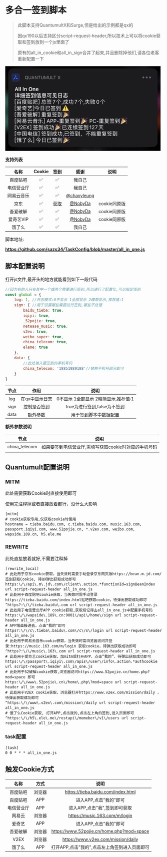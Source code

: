 # 多合一签到脚本

> 此脚本支持QuantumultX和Surge,但是给出的示例都是qx的
>
> 因qx190以后支持区分script-request-header,所以技术上可以将cookie获取和签到放到一个js里面了
>
> 原有的all_in_cookie和all_in_sign合并了起来,并且删除掉他们,请各位老客重新配置一下

<img src="assets/all_in_one.jpg" style="zoom:60%;" />

**支持列表**

|    名称    | Cookie |                             签到                             |                     感谢                     |     说明     |
| :--------: | :----: | :----------------------------------------------------------: | :------------------------------------------: | :----------: |
|  百度贴吧  |   ✅    |                              ✅                               |                    我自己                    |              |
| 电信营业厅 |   ✅    |                              ✅                               |                    我自己                    |              |
| 网易云音乐 |   ✅    |                              ✅                               | [@chavyleung](https://github.com/chavyleung) |              |
|    京东    |   ✅    | [获取](https://github.com/NobyDa/Script/blob/master/JD-DailyBonus/JD_DailyBonus.js) |     [@NobyDa](https://github.com/NobyDa)     | cookie同原版 |
|  吾爱破解  |   ✅    |                              ✅                               |     [@NobyDa](https://github.com/NobyDa)     | cookie同原版 |
| 爱奇艺VIP  |   ✅    |                              ✅                               |     [@NobyDa](https://github.com/NobyDa)     | cookie同原版 |
|   饿了么   |   ✅    |                              ✅                               |                    我自己                    |              |

脚本地址:

**https://github.com/sazs34/TaskConfig/blob/master/all_in_one.js**

## 脚本配置说明

打开js文件,最开头的地方就能看到如下一段代码

```javascript
//因为有的人只有其中一个或两个需要进行签到,所以进行了配置化,可以指定签到
const global = {
    log: 1, //日志模式:0不显示 1全部显示 2精简显示,推荐值:1
    sign: { //用于设置哪些需要进行签到,哪些不处理
        baidu_tieba: true,
        iqiyi: true,
        _52pojie: true,
        netease_music: true,
        v2ex: true,
        weibo_super: true,
        china_telecom: true,
        eleme: true
    },
    data: {
        //此处输入要签到的手机号码
        china_telecom: '18851889188'//替换手机号部分即可
    }
}
```

| 节点 |      作用      |                 说明                 |
| :--: | :------------: | :----------------------------------: |
| log  | 在qx中显示日志 | 0不显示 1全部显示 2精简显示,推荐值:1 |
| sign |  控制是否签到  |     true为进行签到,false为不签到     |
| data |    额外参数    |        用于签到脚本中数据配置        |

**额外参数说明**

|     节点      |                         说明                          |
| :-----------: | :---------------------------------------------------: |
| china_telecom | 如果要签到电信营业厅,需填写获取cookie时对应的手机号码 |
|               |                                                       |

## Quantumult配置说明

### MITM

此处需要获取Cookie时直接使用即可

使用完注释掉或者直接放着都行，没什么大影响

```
[mitm]
# cookie获取专用,仅获取cookie时使用
hostname = tieba.baidu.com, c.tieba.baidu.com, music.163.com, passport.iqiyi.com, www.52pojie.cn, *.v2ex.com, weibo.com, wapside.189.cn, h5.ele.me
```
### REWRITE

此处直接放着就好,不需要注释掉

```
[rewrite_local]
# 此处用于京东cookie获取，当失效时需要手动登录京东网页版https://bean.m.jd.com/ 签到获取Cookie, 待QX弹出获取成功即可
https:\/\/api\.m\.jd\.com\/client\.action.*functionId=signBeanIndex url script-request-header all_in_one.js
# 此处用于百度贴吧cookie获取，当失效时需手动登录https://tieba.baidu.com/index.html贴吧获取cookie，待弹出获取成功即可
^https?:\/\/tieba.baidu\.com url script-request-header all_in_one.js
# 此处用于电信营业厅APP cookie获取,获取后记得去all_in_one.js中配置手机号码
https:\/\/wapside\.189\.cn:9001\/api\/home\/sign url script-request-header all_in_one.js
# APP端直接进去，点击"我的"即可
https?:\/\/c\.tieba\.baidu\.com\/c\/s\/login url script-request-header all_in_one.js
# 此处用于网易云音乐cookie获取，当失效时需浏览器访问并登录:https://music.163.com/m/login 获取cookie，待弹出获取成功即可
^https?:\/\/music\.163\.com url script-request-header all_in_one.js
# 此处用于爱奇艺cookie获取，加mitm后打开APP，点击“我的”，待弹出获取成功即可
https:\/\/passport\.iqiyi\.com\/apis\/user\/info\.action.*authcookie url script-request-header all_in_one.js
# 此处用于52破解cookie获取,浏览器访问https://www.52pojie.cn/home.php?mod=space 即可
https:\/\/www\.52pojie\.cn\/home\.php\?mod=space url script-request-header all_in_one.js
# 此处用于V2EX cookie获取，浏览器打开https://www.v2ex.com/mission/daily ，待弹出获取成功即可
^https:\/\/www\.v2ex\.com\/mission\/daily url script-request-header all_in_one.js
# 饿了么Cookie获取, 打开APP,点击我的,点击左上角的签到,进入页面即可
^https:\/\/h5\.ele\.me\/restapi\/memeber\/v1\/users url script-request-header all_in_one.js

```

### task配置

```
[task]
0 0 * * * all_in_one.js
```

## 触发Cookie方式

|    名称    |  方式  |                     说明                      |
| :--------: | :----: | :-------------------------------------------: |
|  百度贴吧  | 浏览器 |      https://tieba.baidu.com/index.html       |
|  百度贴吧  |  APP   |            进入APP,点击"我的"即可             |
| 电信营业厅 |  APP   |         进入APP,点击"我",签到即可获取         |
|   网易云   | 浏览器 |         https://music.163.com/m/login         |
|   爱奇艺   |  APP   |            进入APP,点击"我的"即可             |
|  吾爱破解  | 浏览器 |   https://www.52pojie.cn/home.php?mod=space   |
|    V2EX    | 浏览器 |      https://www.v2ex.com/mission/daily       |
|   饿了么   |  APP   | 打开APP,点击"我的",点击左上角签到进入页面即可 |